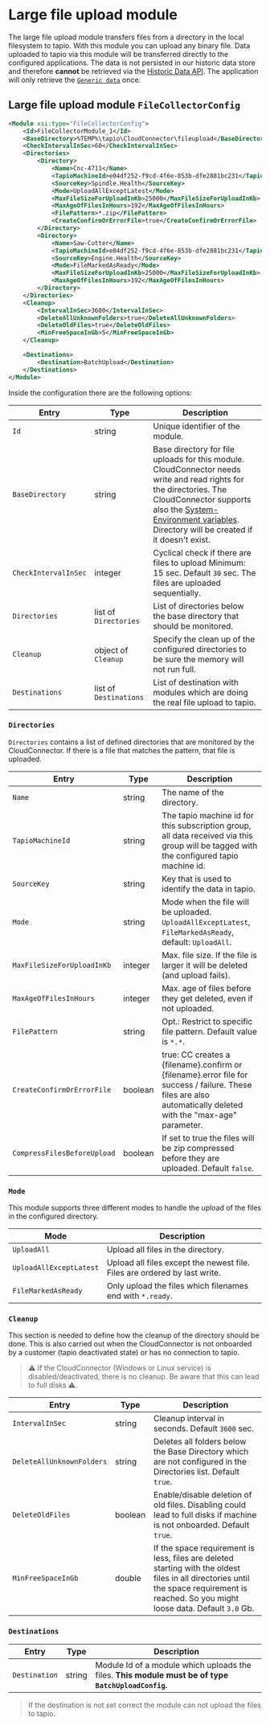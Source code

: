 # Large file upload module

The large file upload module transfers files from a directory in the local filesystem to tapio. With this module you can upload any binary file. Data uploaded to tapio via this module will be transferred directly to the configured applications. The data is not persisted in our historic data store and therefore **cannot** be retrieved via the [Historic Data API](./../../machine-data/historical-data). The application will only retrieve the [`Generic data`](./../../machine-data/tapio-data-categories#generic-data) once.
## Large file upload module `FileCollectorConfig`

```xml
<Module xsi:type="FileCollectorConfig">
    <Id>FileCollectorModule_1</Id>
    <BaseDirectory>%TEMP%\tapio\CloudConnector\fileupload</BaseDirectory> 
    <CheckIntervalInSec>60</CheckIntervalInSec>
    <Directories>
        <Directory>
            <Name>Cnc-4711</Name> 
            <TapioMachineId>e04df252-f9cd-4f6e-853b-dfe2881bc231</TapioMachineId>
            <SourceKey>Spindle.Health</SourceKey>
            <Mode>UploadAllExceptLatest</Mode>
            <MaxFileSizeForUploadInKb>25000</MaxFileSizeForUploadInKb> 
            <MaxAgeOfFilesInHours>192</MaxAgeOfFilesInHours> 
            <FilePattern>*.zip</FilePattern>
            <CreateConfirmOrErrorFile>true</CreateConfirmOrErrorFile>
        </Directory>
        <Directory>
            <Name>Saw-Cutter</Name>
            <TapioMachineId>e04df252-f9cd-4f6e-853b-dfe2881bc231</TapioMachineId>
            <SourceKey>Engine.Health</SourceKey>
            <Mode>FileMarkedAsReady</Mode>
            <MaxFileSizeForUploadInKb>25000</MaxFileSizeForUploadInKb> 
            <MaxAgeOfFilesInHours>192</MaxAgeOfFilesInHours>
        </Directory>
    </Directories>
    <Cleanup>
        <IntervalInSec>3600</IntervalInSec>
        <DeleteAllUnknownFolders>true</DeleteAllUnknownFolders> 
        <DeleteOldFiles>true</DeleteOldFiles> 
        <MinFreeSpaceInGb>5</MinFreeSpaceInGb>  
    </Cleanup>

    <Destinations>
        <Destination>BatchUpload</Destination>
    </Destinations>
</Module>
```

Inside the configuration there are the following options:

| Entry                | Type                   | Description                                                                                                                                                                                                                                                                                                                          |
| -------------------- | ---------------------- | ------------------------------------------------------------------------------------------------------------------------------------------------------------------------------------------------------------------------------------------------------------------------------------------------------------------------------------ |
| `Id`                 | string                 | Unique identifier of the module.                                                                                                                                                                                                                                                                                                     |
| `BaseDirectory`      | string                 | Base directory for file uploads for this module. CloudConnector needs write and read rights for the directories. The CloudConnector supports also the [System-Environment variables](https://docs.microsoft.com/en-us/windows/deployment/usmt/usmt-recognized-environment-variables). Directory will be created if it doesn't exist. |
| `CheckIntervalInSec` | integer                | Cyclical check if there are files to upload Minimum: 15 sec. Default `30` sec. The files are uploaded sequentially.                                                                                                                                                                                                                  |
| `Directories`        | list of `Directories`  | List of directories below the base directory that should be monitored.                                                                                                                                                                                                                                                               |
| `Cleanup`            | object of `Cleanup`    | Specify the clean up of the configured directories to be sure the memory will not run full.                                                                                                                                                                                                                                          |
| `Destinations`       | list of `Destinations` | List of destination with modules which are doing the real file upload to tapio.                                                                                                                                                                                                                                                      |

### `Directories`

`Directories` contains a list of defined directories that are monitored by the CloudConnector. If there is a file that matches the pattern, that file is uploaded.

| Entry                       | Type    | Description                                                                                                                                                   |
| --------------------------- | ------- | ------------------------------------------------------------------------------------------------------------------------------------------------------------- |
| `Name`                      | string  | The name of the directory.                                                                                                                                    |
| `TapioMachineId`            | string  | The tapio machine id for this subscription group, all data received via this group will be tagged with the configured tapio machine id.                       |
| `SourceKey`                 | string  | Key that is used to identify the data in tapio.                                                                                                               |
| `Mode`                      | string  | Mode when the file will be uploaded. `UploadAllExceptLatest`, `FileMarkedAsReady`, default: `UploadAll`.                                                      |
| `MaxFileSizeForUploadInKb`  | integer | Max. file size. If the file is larger it will be deleted (and upload fails).                                                                                  |
| `MaxAgeOfFilesInHours`      | integer | Max. age of files before they get deleted, even if not uploaded.                                                                                              |
| `FilePattern`               | string  | Opt.: Restrict to specific file pattern. Default value is `*.*`.                                                                                              |
| `CreateConfirmOrErrorFile`  | boolean | true: CC creates a {filename}.confirm or {filename}.error file for success / failure. These files are also automatically deleted with the "max-age" parameter.|
| `CompressFilesBeforeUpload` | boolean | If set to true the files will be zip compressed before they are uploaded. Default `false`.                                                                    |

### `Mode`

This module supports three different modes to handle the upload of the files in the configured directory.

| Mode                    | Description                                                               |
| ----------------------- | ------------------------------------------------------------------------- |
| `UploadAll`             | Upload all files in the directory.                                        |
| `UploadAllExceptLatest` | Upload all files except the newest file. Files are ordered by last write. |
| `FileMarkedAsReady`     | Only upload the files which filenames end with `*.ready`.                 |

### `Cleanup`

This section is needed to define how the cleanup of the directory should be done. This is also carried out when the CloudConnector is not onboarded by a customer (tapio deactivated state) or has no connection to tapio.

> ⚠ If the CloudConnector (Windows or Linux service) is disabled/deactivated, there is no cleanup. Be aware that this can lead to full disks ⚠.

| Entry                     | Type    | Description                                                                                                                                                                              |
| ------------------------- | ------- | ---------------------------------------------------------------------------------------------------------------------------------------------------------------------------------------- |
| `IntervalInSec`           | string  | Cleanup interval in seconds. Default `3600` sec.                                                                                                                                         |
| `DeleteAllUnknownFolders` | string  | Deletes all folders below the Base Directory which are not configured in the Directories list. Default `true`.                                                                           |
| `DeleteOldFiles`          | boolean | Enable/disable deletion of old files. Disabling could lead to full disks if machine is not onboarded. Default `true`.                                                                    |
| `MinFreeSpaceInGb`        | double  | If the space requirement is less, files are deleted starting with the oldest files in all directories until the space requirement is reached. So you might loose data. Default `3.0` Gb. |

### `Destinations`

| Entry         | Type   | Description                                                                                                           |
| ------------- | ------ | --------------------------------------------------------------------------------------------------------------------- |
| `Destination` | string | Module Id of a module which uploads the files. **This module must be of type `BatchUploadConfig`.** |

> If the destination is not set correct the module can not upload the files to tapio.

